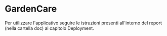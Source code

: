 # GardenCare

Per utilizzare l'applicativo seguire le istruzioni presenti all'interno del report (nella cartella doc) al capitolo Deployment.
